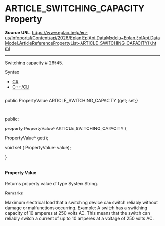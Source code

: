 # ARTICLE_SWITCHING_CAPACITY Property

**Source URL:** https://www.eplan.help/en-us/Infoportal/Content/api/2026/Eplan.EplApi.DataModelu~Eplan.EplApi.DataModel.ArticleReferencePropertyList~ARTICLE_SWITCHING_CAPACITY().html

---

Switching capacity # 26545.

Syntax

- [C#](#i-syntax-CS)
- [C++/CLI](#i-syntax-CPP2005)

```
```
public PropertyValue ARTICLE_SWITCHING_CAPACITY {get; set;}
```
```

```
```
public:

property PropertyValue^ ARTICLE_SWITCHING_CAPACITY {

   PropertyValue^ get();

   void set (    PropertyValue^ value);

}
```
```

#### Property Value

Returns property value of type System.String.

Remarks

Maximum electrical load that a switching device can switch reliably without damage or malfunctions occurring. Example: A switch has a switching capacity of 10 amperes at 250 volts AC. This means that the switch can reliably switch a current of up to 10 amperes at a voltage of 250 volts AC.
